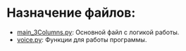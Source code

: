 # Назначение файлов:
- [main_3Columns.py](main_3Columns.py): Основной файл с логикой работы.
- [voice.py](voice.py): Функции для работы программы.
